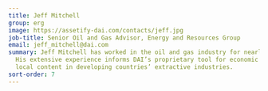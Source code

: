 ```yaml
---
title: Jeff Mitchell
group: erg
image: https://assetify-dai.com/contacts/jeff.jpg
job-title: Senior Oil and Gas Advisor, Energy and Resources Group
email: jeff_mitchell@dai.com
summary: Jeff Mitchell has worked in the oil and gas industry for nearly 40 years.
  His extensive experience informs DAI’s proprietary tool for economic analysis of
  local content in developing countries’ extractive industries.
sort-order: 7
---
```


